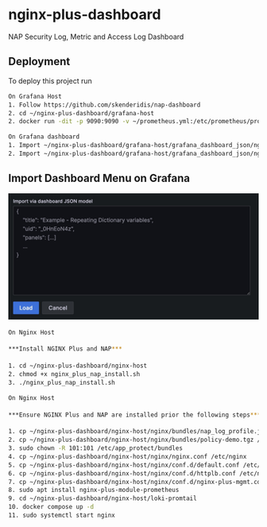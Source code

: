 # nginx-plus-dashboard
NAP Security Log, Metric and Access Log Dashboard



## Deployment

To deploy this project run

```bash
On Grafana Host
1. Follow https://github.com/skenderidis/nap-dashboard
2. cd ~/nginx-plus-dashboard/grafana-host
2. docker run -dit -p 9090:9090 -v ~/prometheus.yml:/etc/prometheus/prometheus.yml prom/prometheus
```
```bash
On Grafana dashboard
1. Import ~/nginx-plus-dashboard/grafana-host/grafana_dashboard_json/nginx_plus_metric_dashboard.json
2. Import ~/nginx-plus-dashboard/grafana-host/grafana_dashboard_json/nginx_plus_access_log_dashboard.json
```

## Import Dashboard Menu on Grafana
<img src="images/dashboard-import.jpg" alt="Dashboard Import" width="600px">

```bash
On Nginx Host

***Install NGINX Plus and NAP***

1. cd ~/nginx-plus-dashboard/nginx-host
2. chmod +x nginx_plus_nap_install.sh
3. ./nginx_plus_nap_install.sh
```

```bash
On Nginx Host

***Ensure NGINX Plus and NAP are installed prior the following steps***

1. cp ~/nginx-plus-dashboard/nginx-host/nginx/bundles/nap_log_profile.json_dashboard.tgz /etc/app_protect/bundles
2. cp ~/nginx-plus-dashboard/nginx-host/nginx/bundles/policy-demo.tgz /etc/app_protect/bundles
3. sudo chown -R 101:101 /etc/app_protect/bundles
4. cp ~/nginx-plus-dashboard/nginx-host/nginx/nginx.conf /etc/nginx
5. cp ~/nginx-plus-dashboard/nginx-host/nginx/conf.d/default.conf /etc/nginx/conf.d
6. cp ~/nginx-plus-dashboard/nginx-host/nginx/conf.d/httplb.conf /etc/nginx/conf.d
7. cp ~/nginx-plus-dashboard/nginx-host/nginx/conf.d/nginx-plus-mgmt.conf /etc/nginx/conf.d
8. sudo apt install nginx-plus-module-prometheus
9. cd ~/nginx-plus-dashboard/nginx-host/loki-promtail
10. docker compose up -d
11. sudo systemctl start nginx

```

